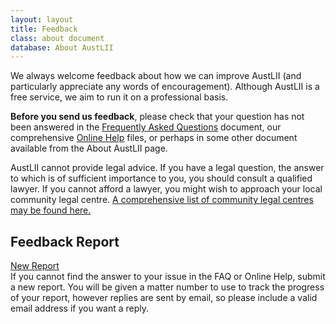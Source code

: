```yaml
---
layout: layout
title: Feedback
class: about document
database: About AustLII
---
```

We always welcome feedback about how we can improve AustLII (and particularly appreciate any words of encouragement). Although AustLII is a free service, we aim to run it on a professional basis.

**Before you send us feedback**, please check that your question has not been answered in the [Frequently Asked Questions](#) document, our comprehensive [Online Help](#) files, or perhaps in some other document available from the About AustLII page.

AustLII cannot provide legal advice. If you have a legal question, the answer to which is of sufficient importance to you, you should consult a qualified lawyer. If you cannot afford a lawyer, you might wish to approach your local community legal centre. [A comprehensive list of community legal centres may be found here.](#)

## Feedback Report

[New Report](#)  
If you cannot find the answer to your issue in the FAQ or Online Help, submit a new report. You will be given a matter number to use to track the progress of your report, however replies are sent by email, so please include a valid email address if you want a reply.
